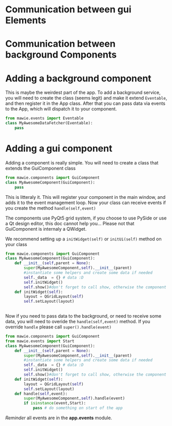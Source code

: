 # Communication between gui Elements

# Communication between background Components

# Adding a background component

This is maybe the weirdest part of the app. To add a background service, you will need to create the class (seems legit) and make it extend ``` Eventable ```, and then register it in the App class.
After that you can pass data via events to the App, which will dispatch it to your component.

```python
from mawie.events import Eventable
class MyAwesomeDataFetcher(Eventable):
    pass
```


# Adding a gui component

Adding a component is really simple. You will need to create a class that extends the GuiComponent class

```python
from mawie.components import GuiComponent
class MyAwesomeComponent(GuiComponent):
    pass
```

This is litteraly it. This will register your component in the main window, and adds it to the event management loop. Now your class can receive events if you create the method ```handle(self,event) ```

The components use PyQt5 grid system, if you choose to use PySide or use a Qt design editor, this doc cannot help you... Please not that GuiComponent is internaly a QWidget.

We recommend setting up a ```initWidget(self)``` or ```initUi(self)``` method on your class

```python
from mawie.components import GuiComponent
class MyAwesomeComponent(GuiComponent):
    def __init__(self,parent = None):
        super(MyAwesomeComponent,self).__init__(parent)
        #instantiate some helpers and create some data if needed
        self._data  = {} # data :D
        self.initWidget()
        self.show()#don't forget to call show, otherwise the component may not appear
    def initWidget(self):
        layout = QGridLayout(self)
        self.setLayout(layout)
        
```


Now if you need to pass data to the background, or need to receive some data, you will need to overide the ``` handle(self,event) ``` method.
If you override ``` handle ``` please call ```super().handle(event)```

```python
from mawie.components import GuiComponent
from mawie.events import Start
class MyAwesomeComponent(GuiComponent):
    def __init__(self,parent = None):
        super(MyAwesomeComponent,self).__init__(parent)
        #instantiate some helpers and create some data if needed
        self._data  = {} # data :D
        self.initWidget()
        self.show()#don't forget to call show, otherwise the component may not appear
    def initWidget(self):
        layout = QGridLayout(self)
        self.setLayout(layout)
    def handle(self,event):
        super(MyAwesomeComponent,self).handle(event)
        if isinstance(event,Start):
            pass # do something on start of the app
```
*Reminder* all events are in the **app.events** module.
